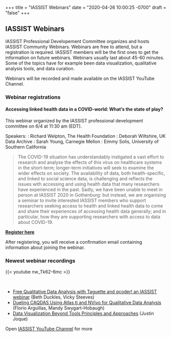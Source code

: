 +++
title = "IASSIST Webinars"
date = "2020-04-26 10:00:25 -0700"
draft = "false"
+++
## IASSIST Webinars

IASSIST Professional Developement Committee organizes and hosts IASSIST Community Webinars. Webinars are free to attend, but a registration is required. IASSIST members will be the first ones to get the information on future webinars. Webinars usually last about 45-60 minutes. Some of the topics have for example been data visualization, qualitative analysis tools, and data curation. 

Webinars will be recorded and made available on the IASSIST YouTube Channel.

### Webinar registrations

#### Accessing linked health data in a COVID-world: What’s the state of play?

This webinar organized by the IASSIST professional development committee on 6/4 at 11:30 am (EDT). 

Speakers:
: Richard Welpton, The Health Foundation
: Deborah Wiltshire, UK Data Archive
: Sarah Young, Carnegie Mellon
: Eimmy Solis, University of Southern California

> The COVID-19 situation has understandably instigated a vast effort to research and analyse the effects of this virus on healthcare systems in the short-term; longer-term initiatives will seek to examine the wider effects on society. The availability of data, both health-specific, and linked to social science data, is challenging and reflects the issues with accessing and using health data that many researchers have experienced in the past. Sadly, we have been unable to meet in person at IASSIST 2020 in Gothenburg:  but instead, we are organising a seminar to invite interested IASSIST members who support researchers seeking access to health and linked health data to come and share their experiences of accessing health data generally; and in particular, how they are supporting researchers with access to data about COVID-19.

**[Register here](https://register.gotowebinar.com/register/1595216956417230860 "Register at GoToWebinar provided by ICPSR")**

After registering, you will receive a confirmation email containing information about joining the webinar.  

### Newest webinar recordings

{{< youtube nw_Tk62-6mc >}}

<br />

- [Free Qualitative Data Analysis with Taguette and qcoder! an IASSIST webinar](https://www.youtube.com/watch?v=OIB_xLlM8Fw) (Beth Duckles, Vicky Steeves)
- [Dueling CAQDAS Using Atlas ti and NVivo for Qualitative Data Analysis](https://www.youtube.com/watch?v=qCAB73zAjwk) (Florio Arguillas, Mandy Swygart-Hobaugh)
- [Data Visualization Beyond Tools Principles and Approaches](https://www.youtube.com/watch?v=PgHNHdz8F-Y) (Justin Joque)

Open [IASSIST YouTube Channel](https://www.youtube.com/channel/UC315efmsReDcFbWHpWBmb9g) for more<br /><br />
